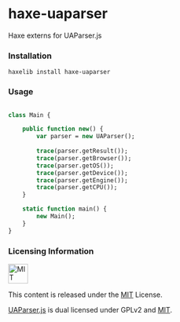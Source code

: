 # haxe-uaparser
Haxe externs for UAParser.js

### Installation ###

```
haxelib install haxe-uaparser
```

### Usage ###

```haxe

class Main {

    public function new() {
        var parser = new UAParser();
        
        trace(parser.getResult());
        trace(parser.getBrowser());
        trace(parser.getOS());
        trace(parser.getDevice());
        trace(parser.getEngine());
        trace(parser.getCPU());
    }

    static function main() {
        new Main();
    }
}
```

### Licensing Information ###

<a rel="license" href="http://opensource.org/licenses/MIT">
<img alt="MIT license" height="40" src="http://upload.wikimedia.org/wikipedia/commons/c/c3/License_icon-mit.svg" /></a>

This content is released under the [MIT](http://opensource.org/licenses/MIT) License.

[UAParser.js](https://github.com/faisalman/ua-parser-js) is dual licensed under GPLv2 and [MIT](http://opensource.org/licenses/MIT).